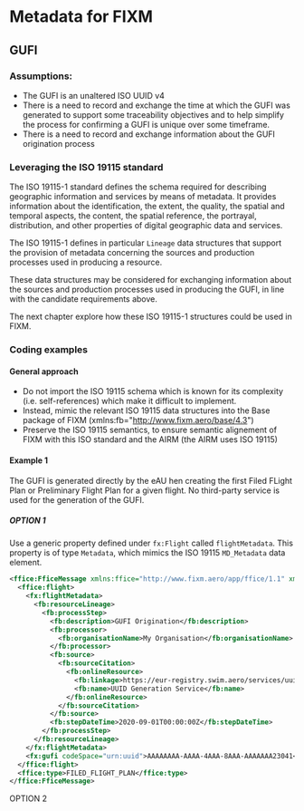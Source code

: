 # Metadata for FIXM

## GUFI

### Assumptions:
- The GUFI is an unaltered ISO UUID v4
- There is a need to record and exchange the time at which the GUFI was generated to support some traceability objectives and to help simplify the process for confirming a GUFI is unique over some timeframe.    
- There is a need to record and exchange information about the GUFI origination process

### Leveraging the ISO 19115 standard 
The ISO 19115-1 standard defines the schema required for describing geographic information and services by means of metadata. It provides information about the identification, the extent, the quality, the spatial and temporal aspects, the content, the spatial reference, the portrayal, distribution, and other properties of digital geographic data and services.

The ISO 19115-1 defines in particular `Lineage` data structures that support the provision of metadata concerning the sources and production processes used in producing a resource.

These data structures may be considered for exchanging information about the sources and production processes used in producing the GUFI, in line with the candidate requirements above.

The next chapter explore how these ISO 19115-1 structures could be used in FIXM. 

### Coding examples

#### General approach
- Do not import the ISO 19115 schema which is known for its complexity (i.e. self-references) which make it difficult to implement.
- Instead, mimic the relevant ISO 19115 data structures into the Base package of FIXM (xmlns:fb="http://www.fixm.aero/base/4.3") 
- Preserve the ISO 19115 semantics, to ensure semantic alignement of FIXM with this ISO standard and the AIRM (the AIRM uses ISO 19115)  

#### Example 1
The GUFI is generated directly by the eAU hen creating the first Filed FLight Plan or Preliminary Flight Plan for a given flight.
No third-party service is used for the generation of the GUFI.

##### OPTION 1 
Use a generic property defined under `fx:Flight` called `flightMetadata`. This property is of type `Metadata`, which mimics the ISO 19115 `MD_Metadata` data element.   

```xml
<ffice:FficeMessage xmlns:ffice="http://www.fixm.aero/app/ffice/1.1" xmlns:fx="http://www.fixm.aero/flight/4.3" xmlns:fb="http://www.fixm.aero/base/4.3">
  <ffice:flight>
    <fx:flightMetadata>
      <fb:resourceLineage>
        <fb:processStep>
          <fb:description>GUFI Origination</fb:description>
          <fb:processor>
            <fb:organisationName>My Organisation</fb:organisationName>
          </fb:processor>
          <fb:source>
            <fb:sourceCitation>
              <fb:onlineResource>
                <fb:linkage>https://eur-registry.swim.aero/services/uuid_generation_service</fb:linkage>
                <fb:name>UUID Generation Service</fb:name>
              </fb:onlineResource>
            </fb:sourceCitation>
          </fb:source>
          <fb:stepDateTime>2020-09-01T00:00:00Z</fb:stepDateTime>					
        </fb:processStep>
      </fb:resourceLineage>
    </fx:flightMetadata>
    <fx:gufi codeSpace="urn:uuid">AAAAAAAA-AAAA-4AAA-8AAA-AAAAAAA23041</fx:gufi>
  </ffice:flight>	
  <ffice:type>FILED_FLIGHT_PLAN</ffice:type>
</ffice:FficeMessage>
```
OPTION 2
